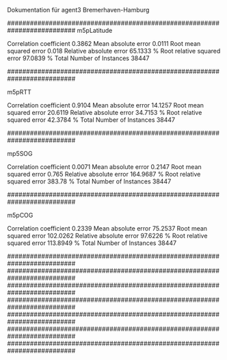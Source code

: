 Dokumentation für agent3 Bremerhaven-Hamburg

##########################################################################
m5pLatitude

Correlation coefficient                  0.3862
Mean absolute error                      0.0111
Root mean squared error                  0.018 
Relative absolute error                 65.1333 %
Root relative squared error             97.0839 %
Total Number of Instances            38447

##########################################################################

m5pRTT

Correlation coefficient                  0.9104
Mean absolute error                     14.1257
Root mean squared error                 20.6119
Relative absolute error                 34.7153 %
Root relative squared error             42.3784 %
Total Number of Instances            38447 

##########################################################################

mp5SOG

Correlation coefficient                  0.0071
Mean absolute error                      0.2147
Root mean squared error                  0.765 
Relative absolute error                164.9687 %
Root relative squared error            383.78   %
Total Number of Instances            38447     

##########################################################################

m5pCOG

Correlation coefficient                  0.2339
Mean absolute error                     75.2537
Root mean squared error                102.0262
Relative absolute error                 97.6226 %
Root relative squared error            113.8949 %
Total Number of Instances            38447 

##########################################################################
##########################################################################
##########################################################################
##########################################################################
##########################################################################
##########################################################################
##########################################################################

